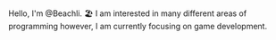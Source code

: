 Hello, I'm @Beachli. 🏖️
I am interested in many different areas of programming however, I am currently focusing on game development.
